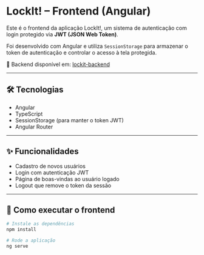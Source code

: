 # LockIt! – Frontend (Angular)

Este é o frontend da aplicação LockIt!, um sistema de autenticação com login protegido via **JWT (JSON Web Token)**.

Foi desenvolvido com Angular e utiliza `SessionStorage` para armazenar o token de autenticação e controlar o acesso à tela protegida.

🔐 Backend disponível em: [lockit-backend](https://github.com/MarceloCabral98sp/jwt-auth-backend)

---

## 🛠️ Tecnologias

- Angular
- TypeScript
- SessionStorage (para manter o token JWT)
- Angular Router

---

## ✨ Funcionalidades

- Cadastro de novos usuários
- Login com autenticação JWT
- Página de boas-vindas ao usuário logado
- Logout que remove o token da sessão

---

## 🚀 Como executar o frontend

```bash
# Instale as dependências
npm install

# Rode a aplicação
ng serve
